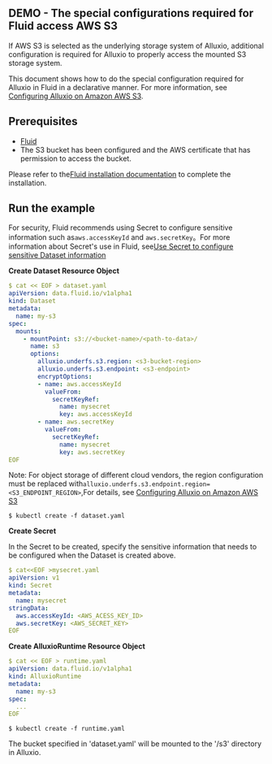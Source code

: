 ## DEMO - The special configurations required for Fluid access AWS S3

If AWS S3 is selected as the underlying storage system of Alluxio, additional configuration is required for Alluxio to properly access the mounted S3 storage system.

This document shows how to do the special configuration required for Alluxio in Fluid in a declarative manner. For more information, see [Configuring Alluxio on Amazon AWS S3](https://docs.alluxio.io/os/user/stable/en/ufs/S3.html).

## Prerequisites

- [Fluid](https://github.com/fluid-cloudnative/fluid)
- The S3 bucket has been configured and the AWS certificate that has permission to access the bucket.

Please refer to the[Fluid installation documentation](https://github.com/fluid-cloudnative/fluid/blob/master/docs/zh/userguide/install.md) to complete the installation.

## Run the example

For security, Fluid recommends using Secret to configure sensitive information such as`aws.accessKeyId` and `aws.secretKey`。For more information about Secret's use in Fluid, see[Use Secret to configure sensitive Dataset information](https://github.com/fluid-cloudnative/fluid/blob/master/docs/en/samples/use_encryptoptions.md)

**Create Dataset Resource Object**

```yaml
$ cat << EOF > dataset.yaml
apiVersion: data.fluid.io/v1alpha1
kind: Dataset
metadata:
  name: my-s3
spec:
  mounts:
    - mountPoint: s3://<bucket-name>/<path-to-data>/
      name: s3
      options:
        alluxio.underfs.s3.region: <s3-bucket-region>
        alluxio.underfs.s3.endpoint: <s3-endpoint>
        encryptOptions:
        - name: aws.accessKeyId
          valueFrom:
            secretKeyRef:
              name: mysecret
              key: aws.accessKeyId
        - name: aws.secretKey
          valueFrom:
            secretKeyRef:
              name: mysecret
              key: aws.secretKey
EOF
```
Note: For object storage of different cloud vendors, the region configuration must be replaced with`alluxio.underfs.s3.endpoint.region=<S3_ENDPOINT_REGION>`,For details, see [Configuring Alluxio on Amazon AWS S3](https://docs.alluxio.io/os/user/stable/en/ufs/S3.html)

```
$ kubectl create -f dataset.yaml
```

**Create Secret**

In the Secret to be created, specify the sensitive information that needs to be configured when the Dataset is created above.

```yaml
$ cat<<EOF >mysecret.yaml
apiVersion: v1
kind: Secret
metadata:
  name: mysecret
stringData:
  aws.accessKeyId: <AWS_ACESS_KEY_ID>
  aws.secretKey: <AWS_SECRET_KEY>
EOF
```

**Create AlluxioRuntime Resource Object**

```yaml
$ cat << EOF > runtime.yaml
apiVersion: data.fluid.io/v1alpha1
kind: AlluxioRuntime
metadata:
  name: my-s3
spec:
  ...
EOF
```

```
$ kubectl create -f runtime.yaml
```

The bucket specified in 'dataset.yaml' will be mounted to the '/s3' directory in Alluxio.
